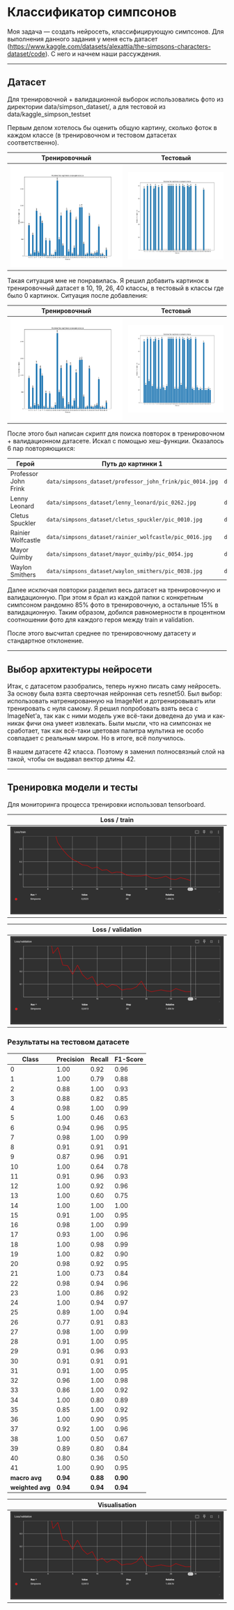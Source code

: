 # Классификатор симпсонов

Моя задача — создать нейросеть, классифицирующую симпсонов. Для выполнения данного задания у меня есть датасет (https://www.kaggle.com/datasets/alexattia/the-simpsons-characters-dataset/code). С него и начнем наши рассуждения.

-------------------------------------------------------------------------------------------------------------------------------------------
## Датасет
Для тренировочной + валидационной выборок использовались фото из директории data/simpson_dataset/, а для тестовой из data/kaggle_simpson_testset

Первым делом хотелось бы оценить общую картину, сколько фоток в каждом классе (в тренировочном и тестовом датасетах соответственно).

Тренировочный    |   Тестовый
:-------------------------:|:-------------------------:
![](https://github.com/Pozovi23/Simpson_classifier/blob/main/pictures/distribution%20of%20photos%20in%20train%2Bvalidation%20BEFORE%20adding%20new%20photos.png)  |  ![](https://github.com/Pozovi23/Simpson_classifier/blob/main/pictures/distribution%20of%20photos%20in%20testset%20BEFORE%20adding%20new%20photos.png)


Такая ситуация мне не понравилась. Я решил добавить картинок в тренировочный датасет в 10, 19, 26, 40 классы, в тестовый в классы где было 0 картинок. Ситуация после добавления: 

Тренировочный   |   Тестовый
:-------------------------:|:-------------------------:
![](https://github.com/Pozovi23/Simpson_classifier/blob/main/pictures/distribution%20of%20photos%20in%20train%2Bvalidation%20AFTER%20adding%20new%20photos.png)  |  ![](https://github.com/Pozovi23/Simpson_classifier/blob/main/pictures/distribution%20of%20photos%20in%20testset%20AFTER%20adding%20new%20photos.png)

После этого был написан скрипт для поиска повторок в тренировочном + валидационном датасете. Искал с помощью хеш-функции. Оказалось 6 пар повторяющихся:

| Герой                | Путь до картинки 1                                        | Путь до картинки 2                                        |
|----------------------|-----------------------------------------------------------|-----------------------------------------------------------|
| Professor John Frink | `data/simpsons_dataset/professor_john_frink/pic_0014.jpg` | `data/simpsons_dataset/professor_john_frink/pic_0012.jpg` |
| Lenny Leonard        | `data/simpsons_dataset/lenny_leonard/pic_0262.jpg`        | `data/simpsons_dataset/lenny_leonard/pic_0257.jpg`        |
| Cletus Spuckler      | `data/simpsons_dataset/cletus_spuckler/pic_0010.jpg`      | `data/simpsons_dataset/cletus_spuckler/pic_0012.jpg`      |
| Rainier Wolfcastle   | `data/simpsons_dataset/rainier_wolfcastle/pic_0016.jpg`   | `data/simpsons_dataset/rainier_wolfcastle/pic_0011.jpg`   |
| Mayor Quimby         | `data/simpsons_dataset/mayor_quimby/pic_0054.jpg`         | `data/simpsons_dataset/mayor_quimby/pic_0176.jpg`         |
| Waylon Smithers      | `data/simpsons_dataset/waylon_smithers/pic_0038.jpg`      | `data/simpsons_dataset/waylon_smithers/pic_0051.jpg`      |

Далее исключая повторки разделил весь датасет на тренировочную и валидационную. При этом я брал из каждой папки с конкретным симпсоном рандомно 85% фото в тренировочную, а остальные 15% в валидационную. Таким образом, добился равномерности в процентном соотношении фото для каждого героя между train и validation.

После этого высчитал среднее по тренировочному датасету и стандартное отклонение.

-------------------------------------------------------------------------------------------------------------------------------------------
## Выбор архитектуры нейросети

Итак, с датасетом разобрались, теперь нужно писать саму нейросеть. За основу была взята сверточная нейронная сеть resnet50. Был выбор: использовать натренированную на ImageNet и дотренировывать или тренировать с нуля самому. Я решил попробовать взять веса с ImageNet’а, так как с ними модель уже всё-таки доведена до ума и как-никак фичи она умеет извлекать. Были мысли, что на симпсонах не сработает, так как всё-таки цветовая палитра мультика не особо совпадает с реальным миром. Но в итоге, всё получилось.

В нашем датасете 42 класса. Поэтому я заменил полносвязный слой на такой, чтобы он выдавал вектор длины 42.

-------------------------------------------------------------------------------------------------------------------------------------------
## Тренировка модели и тесты

Для мониторинга процесса тренировки использовал tensorboard.

Loss / train    |
:-------------------------:|
![](https://github.com/Pozovi23/Simpson_classifier/blob/main/pictures/loss_train.png)  |  

Loss / validation    |
:-------------------------:|
![](https://github.com/Pozovi23/Simpson_classifier/blob/main/pictures/loss_validation.png)  |  

### Результаты на тестовом датасете

| Class            | Precision | Recall | F1-Score |
|------------------|-----------|--------|----------|
| 0                | 1.00      | 0.92   | 0.96     |
| 1                | 1.00      | 0.79   | 0.88     |
| 2                | 0.88      | 1.00   | 0.93     |
| 3                | 0.88      | 0.82   | 0.85     |
| 4                | 0.98      | 1.00   | 0.99     |
| 5                | 1.00      | 0.46   | 0.63     |
| 6                | 0.94      | 0.96   | 0.95     |
| 7                | 0.98      | 1.00   | 0.99     |
| 8                | 0.91      | 0.91   | 0.91     |
| 9                | 0.87      | 0.96   | 0.91     |
| 10               | 1.00      | 0.64   | 0.78     |
| 11               | 0.91      | 0.96   | 0.93     |
| 12               | 1.00      | 0.92   | 0.96     |
| 13               | 1.00      | 0.60   | 0.75     |
| 14               | 1.00      | 1.00   | 1.00     |
| 15               | 0.91      | 1.00   | 0.95     |
| 16               | 0.98      | 1.00   | 0.99     |
| 17               | 0.93      | 1.00   | 0.96     |
| 18               | 1.00      | 0.98   | 0.99     |
| 19               | 1.00      | 0.82   | 0.90     |
| 20               | 0.98      | 0.92   | 0.95     |
| 21               | 1.00      | 0.73   | 0.84     |
| 22               | 0.98      | 0.94   | 0.96     |
| 23               | 1.00      | 0.86   | 0.92     |
| 24               | 1.00      | 0.94   | 0.97     |
| 25               | 0.89      | 1.00   | 0.94     |
| 26               | 0.77      | 0.91   | 0.83     |
| 27               | 0.98      | 1.00   | 0.99     |
| 28               | 0.91      | 1.00   | 0.95     |
| 29               | 0.91      | 0.96   | 0.93     |
| 30               | 0.91      | 0.91   | 0.91     |
| 31               | 0.91      | 1.00   | 0.95     |
| 32               | 0.96      | 1.00   | 0.98     |
| 33               | 0.86      | 1.00   | 0.92     |
| 34               | 1.00      | 0.80   | 0.89     |
| 35               | 0.85      | 1.00   | 0.92     |
| 36               | 1.00      | 0.90   | 0.95     |
| 37               | 0.92      | 1.00   | 0.96     |
| 38               | 1.00      | 0.50   | 0.67     |
| 39               | 0.89      | 0.80   | 0.84     |
| 40               | 0.80      | 0.36   | 0.50     |
| 41               | 1.00      | 0.90   | 0.95     |
| **macro avg**    | **0.94** | **0.88** | **0.90** |
| **weighted avg** | **0.94** | **0.94** | **0.94** |

Visualisation    |
:-------------------------:|
![](https://github.com/Pozovi23/Simpson_classifier/blob/main/pictures/loss_validation.png)  | 